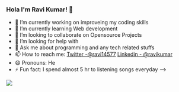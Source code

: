 ### Hola I'm Ravi Kumar! 👋


- 🔭 I’m currently working on improveing my coding skills
- 🌱 I’m currently learning Web development
- 👯 I’m looking to collaborate on Opensource Projects
- 🤔 I’m looking for help with  
- 💬 Ask me about programming and any tech related stuffs
- 📫 How to reach me: [Twitter -@ravi14577](https://twitter.com/ravi14577)   [Linkedin - @ravikumar](https://www.linkedin.com/in/ravi-kumar-950747b4/)
- 😄 Pronouns: He
- ⚡ Fun fact: I spend almost 5 hr to listening songs everyday
-->
<img src="https://github-readme-stats.vercel.app/api?username=ravikr126&&show_icons=true&title_color==ffffff&icon_color=bb2acf&text_color=daf7dc&bg_color=151515">
